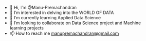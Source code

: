 - 👋 Hi, I’m @Manu-Premachandran
- 👀 I’m interested in delving into the WORLD OF DATA
- 🌱 I’m currently learning Applied Data Science
- 💞️ I’m looking to collaborate on Data Science project and Machine learning projects
- 📫 How to reach me manupremachandran@gmail.com

<!---
Manu-Premachandran/Manu-Premachandran is a ✨ special ✨ repository because its `README.md` (this file) appears on your GitHub profile.
You can click the Preview link to take a look at your changes.
--->
